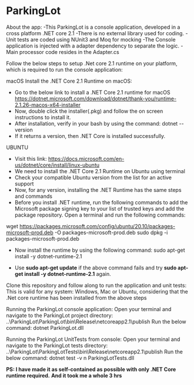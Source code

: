 # ParkingLot
About the app:
-This ParkingLot is a console application, developed in a cross platform .NET core 2.1
-There is no external library used for coding.
-Unit tests are coded using NUnit3 and Moq for mocking
-The Console application is injected with a adapter dependency to separate the logic.
-Main processor code resides in the Adapter.cs

Follow the below steps to setup .Net core 2.1 runtime on your platform, which is required to run the console application:

macOS
Install the .NET Core 2.1 Runtime on macOS:
- Go to the below link to install a .NET Core 2.1 runtime for macOS
 https://dotnet.microsoft.com/download/dotnet/thank-you/runtime-2.1.26-macos-x64-installer
- Now, double click the installer(.pkg) and follow the on screen instructions to install it.
- After installation, verify in your bash by using the command:
  dotnet --version
- If it returns a version, then .NET Core is installed successfully.

UBUNTU
- Visit this link: https://docs.microsoft.com/en-us/dotnet/core/install/linux-ubuntu
- We need to install the .NET Core 2.1 Runtime on Ubuntu using terminal
- Check your compatible Ubuntu version from the list for an active support
- Now, for any version, installing the .NET Runtime has the same steps and commands
- Before you install .NET runtime, run the following commands to add the Microsoft package signing key to your list of trusted keys and add the   
  package repository. Open a terminal and run the following commands:

wget https://packages.microsoft.com/config/ubuntu/20.10/packages-microsoft-prod.deb -O packages-microsoft-prod.deb
sudo dpkg -i packages-microsoft-prod.deb

- Now install the runtime by using the following command:
sudo apt-get install -y dotnet-runtime-2.1

- Use **sudo apt-get update** if the above command fails and try **sudo apt-get install -y dotnet-runtime-2.1** again.

Clone this repository and follow along to run the application and unit tests:
This is valid for any system: Windows, Mac or Ubuntu, considering that the .Net core runtime has been installed from the above steps

Running the ParkingLot console application:
Open your terminal and navigate to the ParkingLot project directory:
..\ParkingLot\ParkingLot\bin\Release\netcoreapp2.1\publish
Run the below command:
 dotnet ParkingLot.dll
 <Paste the input file location>


Running the ParkingLot UnitTests from console:
Open your terminal and navigate to the ParkingLot tests directory:
..\ParkingLot\ParkingLotTests\bin\Release\netcoreapp2.1\publish
Run the below command:
 dotnet test -v n ParkingLotTests.dll
 
**PS: I have made it as self-contained as possible with only .NET Core runtime required.**
**And it took me a whole 3 hrs**
